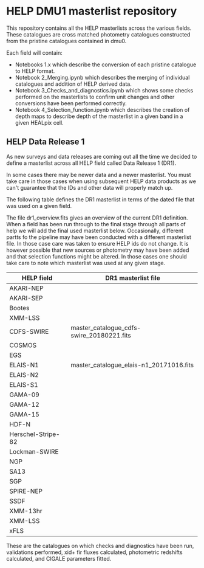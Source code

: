 HELP DMU1 masterlist repository
===========================

This repository contains all the HELP masterlists across the various fields. These catalogues are cross matched photometry catalogues constructed from the pristine catalogues contained in dmu0.

Each field will contain: 

- Notebooks 1.x which describe the conversion of each pristine catalogue to HELP format.
- Notebook 2_Merging.ipynb which describes the merging of individual catalogues and addition of HELP derived data.
- Notebook 3_Checks_and_diagnostics.ipynb which shows some checks performed on the masterlists to confirm unit changes and other conversions have been performed correctly.
- Notebook 4_Selection_function.ipynb which describes the creation of depth maps to describe depth of the masterlist in a given band in a given HEALpix cell.


HELP Data Release 1
---------------------------------------

As new surveys and data releases are coming out all the time we decided to define a masterlist across all HELP field called Data Release 1 (DR1). 

In some cases there may be newer data and a newer masterlist. You must take care in those cases when using subsequent HELP data products as we can't guarantee that the IDs and other data will properly match up.

The following table defines the DR1 masterlist in terms of the dated file that was used on a given field.

The file dr1_overview.fits gives an overview of the current DR1 definition. When a field has been run through to the final stage through all parts of help we will add the final used masterlist below. Occasionally, different partts fo the pipeline may have been conducted with a different masterlist file. In those case care was taken to ensure HELP ids do not change. It is however possible that new sources or photometry may have been added and that selection functions might be altered. In those cases one should take care to note which masterlist was used at any given stage.



 HELP field            |  DR1 masterlist file
-----------------------|------------------------------------------
 AKARI-NEP             |
 AKARI-SEP             |
 Bootes	               |
 XMM-LSS               |
 CDFS-SWIRE            |  master_catalogue_cdfs-swire_20180221.fits
 COSMOS                |
 EGS                   |
 ELAIS-N1              |  master_catalogue_elais-n1_20171016.fits
 ELAIS-N2              |
 ELAIS-S1              |  
 GAMA-09               |
 GAMA-12               |
 GAMA-15               |
 HDF-N                 |
 Herschel-Stripe-82    |
 Lockman-SWIRE         |
 NGP                   |
 SA13                  |
 SGP                   |
 SPIRE-NEP             |
 SSDF                  |
 XMM-13hr              |
 XMM-LSS               |
 xFLS                  |
 
 These are the catalogues on which checks and diagnostics have been run, validations performed, xid+ fir fluxes calculated, photometric redshifts calculated, and CIGALE parameters fitted.


